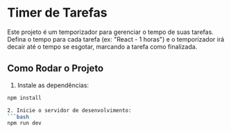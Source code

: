 # Timer de Tarefas

Este projeto é um temporizador para gerenciar o tempo de suas tarefas. Defina o tempo para cada tarefa (ex: "React - 1 horas") e o temporizador irá decair até o tempo se esgotar, marcando a tarefa como finalizada.

## Como Rodar o Projeto

1. Instale as dependências:

```bash
npm install

2. Inicie o servidor de desenvolvimento:
```bash
npm run dev
